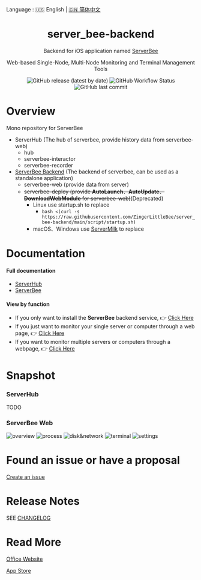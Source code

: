 Language : 🇺🇸 English | [🇨🇳 简体中文](./README.zh-CN.md)

<h1 align="center">server_bee-backend</h1>

<div align="center">

Backend for iOS application named [ServerBee](https://apps.apple.com/us/app/serverbee/id6443553714)

Web-based Single-Node, Multi-Node Monitoring and Terminal Management Tools

![GitHub release (latest by date)](https://img.shields.io/github/v/release/ZingerLittleBee/server_bee-backend?style=for-the-badge)
![GitHub Workflow Status](https://img.shields.io/github/actions/workflow/status/ZingerLittleBee/server_bee-backend/release.yml?style=for-the-badge)
![GitHub last commit](https://img.shields.io/github/last-commit/ZingerLittleBee/server_bee-backend?style=for-the-badge)

</div>

# Overview

Mono repository for ServerBee

- ServerHub (The hub of serverbee, provide history data from serverbee-web)
    - hub
    - serverbee-interactor
    - serverbee-recorder
- [ServerBee Backend](./web/README.md) (The backend of serverbee, can be used as a standalone application)
    - serverbee-web (provide data from server)
    - ~~serverbee-deploy (provide **AutoLaunch**、**AutoUpdate**、**DownloadWebModule** for serverbee-web)~~(Deprecated)
        - Linux use startup.sh to replace
            - `bash <(curl -s https://raw.githubusercontent.com/ZingerLittleBee/server_bee-backend/main/script/startup.sh)`
        - macOS、Windows use [ServerMilk](https://github.com/ZingerLittleBee/ServerMilk) to replace

# Documentation

#### Full documentation

- [ServerHub](docs.serverhub.app)
- [ServerBee](docs.serverbee.app)

#### View by function

- If you only want to install the **ServerBee** backend service, 👉 [Click Here](https://docs.serverbee.app/usage)
- If you just want to monitor your single server or computer through a web
  page, 👉 [Click Here](https://docs.serverbee.app/startup/web)
- If you want to monitor multiple servers or computers through a
  webpage, 👉 [Click Here](https://docs.serverhub.app)

# Snapshot

### ServerHub

TODO

### ServerBee Web

![overview](https://assets.serverbee.app/snapshots/overview.png)
![process](https://assets.serverbee.app/snapshots/process.png)
![disk&network](https://assets.serverbee.app/snapshots/disk&network.png)
![terminal](https://assets.serverbee.app/snapshots/terminal.png)
![settings](https://assets.serverbee.app/snapshots/settings.png)

# Found an issue or have a proposal

[Create an issue](https://github.com/zingerlittlebee/server_bee-backend/issues/new)

# Release Notes

SEE [CHANGELOG](CHANGELOG.md)

# Read More

[Office Website](https://serverbee.app/)

[App Store](https://apps.apple.com/us/app/serverbee/id6443553714)

